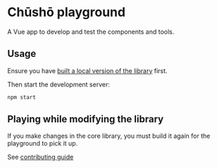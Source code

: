 # Chūshō playground

A Vue app to develop and test the components and tools.

## Usage

Ensure you have [built a local version of the library](https://github.com/liip/chusho/tree/main/packages/chusho#build-for-production) first.

Then start the development server:

```bash
npm start
```

## Playing while modifying the library

If you make changes in the core library, you must build it again for the playground to pick it up.

See [contributing guide](https://github.com/liip/chusho/blob/main/CONTRIBUTING.md)
